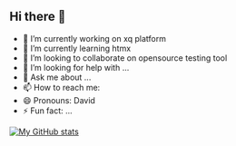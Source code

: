 ## Hi there 👋

- 🔭 I’m currently working on xq platform
- 🌱 I’m currently learning htmx
- 👯 I’m looking to collaborate on opensource testing tool
- 🤔 I’m looking for help with ...
- 💬 Ask me about ...
- 📫 How to reach me:
- 😄 Pronouns: David
- ⚡ Fun fact: ...

[![My GitHub stats](https://github-readme-stats.vercel.app/api?username=chauhaidang)](https://github.com/anuraghazra/github-readme-stats)
